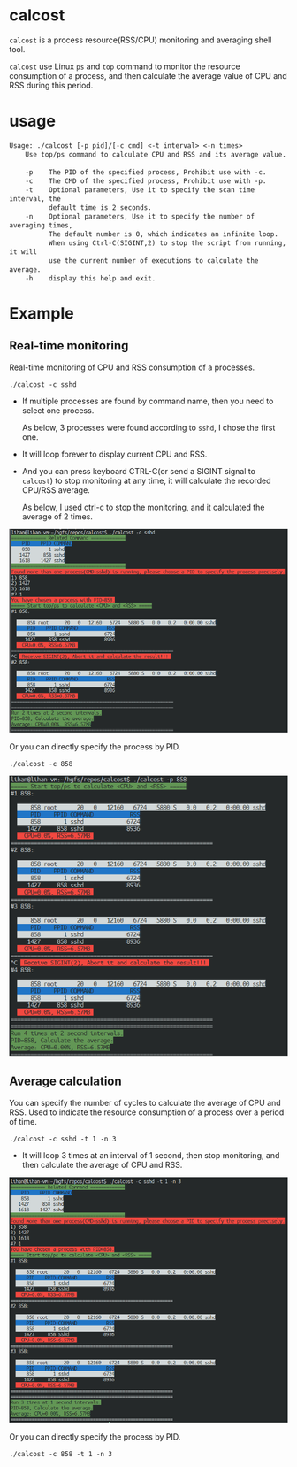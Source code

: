 # calcost

`calcost` is a process resource(RSS/CPU) monitoring and averaging shell tool.

`calcost` use Linux `ps` and `top` command to monitor the resource consumption of a process, and then calculate the average value of CPU and RSS during this period.

# usage

```shell
Usage: ./calcost [-p pid]/[-c cmd] <-t interval> <-n times>
    Use top/ps command to calculate CPU and RSS and its average value.

    -p    The PID of the specified process, Prohibit use with -c.
    -c    The CMD of the specified process, Prohibit use with -p.
    -t    Optional parameters, Use it to specify the scan time interval, the
          default time is 2 seconds.
    -n    Optional parameters, Use it to specify the number of averaging times,
          The default number is 0, which indicates an infinite loop.
          When using Ctrl-C(SIGINT,2) to stop the script from running, it will 
          use the current number of executions to calculate the average.
    -h    display this help and exit.
```
# Example

## Real-time monitoring

Real-time monitoring of CPU and RSS consumption of a processes.

```shell
./calcost -c sshd
```

- If multiple processes are found by command name, then you need to select one process.

  As below, 3 processes were found according to `sshd`, I chose the first one.

- It will loop forever to display current CPU and RSS.

- And you can press keyboard CTRL-C(or send a SIGINT signal to `calcost`) to stop monitoring at any time, it will calculate the recorded CPU/RSS average.

  As below, I used ctrl-c to stop the monitoring, and it calculated the average of 2 times.

![](https://github.com/MxDany/calcost/blob/master/assets/usage01.png)

Or you can directly specify the process by PID. 

```shell
./calcost -c 858
```

![](https://github.com/MxDany/calcost/blob/master/assets/usage02.png)

## Average calculation

You can specify the number of cycles to calculate the average of CPU and RSS. Used to indicate the resource consumption of a process over a period of time.

```shell
./calcost -c sshd -t 1 -n 3
```

- It will loop 3 times at an interval of 1 second, then stop monitoring, and then calculate the average of CPU and RSS.

![](https://github.com/MxDany/calcost/blob/master/assets/usage03.png)

Or you can directly specify the process by PID. 

```shell
./calcost -c 858 -t 1 -n 3
```

